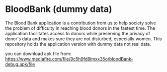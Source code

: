 # BloodBank (dummy data)
The Blood Bank application is a contribution from us to help society solve the problem of difficulty in reaching blood donors in the fastest time.
The application facilitates access to donors while preserving the privacy of donor's data and makes sure they are not disturbed, especially women.
This repository holds the application version with dummy data not real data.

you can download apk file from: https://www.mediafire.com/file/9c5h9fd8lmxx35o/bloodBank-debug.apk/file








